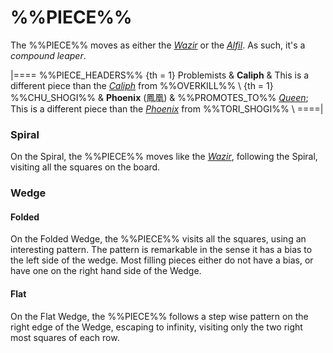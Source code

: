 # %%PIECE%%

The %%PIECE%% moves as either the [*Wazir*](wazir.html) or the
[*Alfil*](alfil.html). As such, it's a *compound leaper*.

|====
%%PIECE_HEADERS%%
{th = 1}  Problemists
       &  **Caliph**
       &  This is a different piece than the [*Caliph*](oec_caliph.html)
          from %%OVERKILL%% \\
{th = 1}  %%CHU_SHOGI%%
       &  **Phoenix** (&#x9CF3;&#x51F0;)
       &  %%PROMOTES_TO%% [*Queen*](queen.html); This is a different
          piece than the [*Phoenix*](king.html?piece=phoenix_tori) from
          %%TORI_SHOGI%% \\
====|

### Spiral

On the Spiral, the %%PIECE%% moves like the [*Wazir*](wazir.html),
following the Spiral, visiting all the squares on the board.

### Wedge

#### Folded

On the Folded Wedge, the %%PIECE%% visits all the squares, using
an interesting pattern. The pattern is remarkable in the sense it
has a bias to the left side of the wedge. Most filling pieces
either do not have a bias, or have one on the right hand side of
the Wedge.

#### Flat

On the Flat Wedge, the %%PIECE%% follows a step wise pattern
on the right edge of the Wedge, escaping to infinity, visiting
only the two right most squares of each row.
